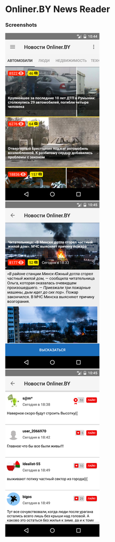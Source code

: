 # Onliner.BY News Reader

### **Screenshots**
<img src="screenshot1.png" width="300">
<br>
<img src="screenshot2.png" width="300">
<br>
<img src="screenshot3.png" width="300">
